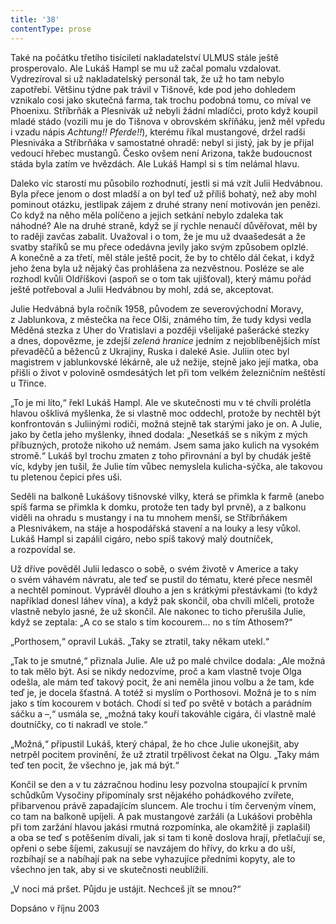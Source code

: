 ```yaml
---
title: '38'
contentType: prose
---
```


  

Také na počátku třetího tisíciletí nakladatelství ULMUS stále ještě prosperovalo. Ale Lukáš Hampl se mu už začal pomalu vzdalovat. Vydrezíroval si už nakladatelský personál tak, že už ho tam nebylo zapotřebí. Většinu týdne pak trávil v Tišnově, kde pod jeho dohledem vznikalo cosi jako skutečná farma, tak trochu podobná tomu, co míval ve Phoenixu. Stříbrňák a Plesnivák už nebyli žádní mladíčci, proto když koupil mladé stádo (vozili mu je do Tišnova v obrovském skříňáku, jenž měl vpředu i vzadu nápis _Achtung!! Pferde!!_), kterému říkal mustangové, držel radši Plesniváka a Stříbrňáka v samostatné ohradě: nebyl si jistý, jak by je přijal vedoucí hřebec mustangů. Česko ovšem není Arizona, takže budoucnost stáda byla zatím ve hvězdách. Ale Lukáš Hampl si s tím nelámal hlavu.

Daleko víc starostí mu působilo rozhodnutí, jestli si má vzít Julii Hedvábnou. Byla přece jenom o dost mladší a on byl teď už příliš bohatý, než aby mohl pominout otázku, jestlipak zájem z druhé strany není motivován jen penězi. Co když na něho měla políčeno a jejich setkání nebylo zdaleka tak náhodné? Ale na druhé straně, když se jí rychle nenaučí důvěřovat, měl by to raději zavčas zabalit. Uvažoval i o tom, že je mu už dvaašedesát a že svatby staříků se mu přece odedávna jevily jako svým způsobem oplzlé. A konečně a za třetí, měl stále ještě pocit, že by to chtělo dál čekat, i když jeho žena byla už nějaký čas prohlášena za nezvěstnou. Posléze se ale rozhodl kvůli Oldříškovi (aspoň se o tom tak ujišťoval), který mámu pořád ještě potřeboval a Julii Hedvábnou by mohl, zdá se, akceptovat.

Julie Hedvábná byla ročník 1958, původem ze severovýchodní Moravy, z Jablunkova, z městečka na řece Olši, známého tím, že tudy kdysi vedla Měděná stezka z Uher do Vratislavi a později všelijaké pašerácké stezky a dnes, dopovězme, je zdejší _zelená hranice_ jedním z nejoblíbenějších míst převaděčů a běženců z Ukrajiny, Ruska i daleké Asie. Juliin otec byl magistrem v jablunkovské lékárně, ale už nežije, stejně jako její matka, oba přišli o život v polovině osmdesátých let při tom velkém železničním neštěstí u Třince.

„To je mi líto,“ řekl Lukáš Hampl. Ale ve skutečnosti mu v té chvíli prolétla hlavou ošklivá myšlenka, že si vlastně moc oddechl, protože by nechtěl být konfrontován s Juliinými rodiči, možná stejně tak starými jako je on. A Julie, jako by četla jeho myšlenky, ihned dodala: „Nesetkáš se s nikým z mých příbuzných, protože nikoho už nemám. Jsem sama jako kulich na vysokém stromě.“ Lukáš byl trochu zmaten z toho přirovnání a byl by chudák ještě víc, kdyby jen tušil, že Julie tím vůbec nemyslela kulicha-sýčka, ale takovou tu pletenou čepici přes uši.

Seděli na balkoně Lukášovy tišnovské vilky, která se přimkla k farmě (anebo spíš farma se přimkla k domku, protože ten tady byl prvně), a z balkonu viděli na ohradu s mustangy i na tu mnohem menší, se Stříbrňákem a Plesnivákem, na stáje a hospodářská stavení a na louky a lesy vůkol. Lukáš Hampl si zapálil cigáro, nebo spíš takový malý doutníček, a rozpovídal se.

Už dříve pověděl Julii ledasco o sobě, o svém životě v Americe a taky o svém váhavém návratu, ale teď se pustil do tématu, které přece nesměl a nechtěl pominout. Vyprávěl dlouho a jen s krátkými přestávkami (to když například donesl láhev vína), a když pak skončil, oba chvíli mlčeli, protože vlastně nebylo jasné, že už skončil. Ale nakonec to ticho přerušila Julie, když se zeptala: „A co se stalo s tím kocourem… no s tím Athosem?“

„Porthosem,“ opravil Lukáš. „Taky se ztratil, taky někam utekl.“

„Tak to je smutné,“ přiznala Julie. Ale už po malé chvilce dodala: „Ale možná to tak mělo být. Asi se nikdy nedozvíme, proč a kam vlastně tvoje Olga odešla, ale mám teď takový pocit, že ani neměla jinou volbu a že tam, kde teď je, je docela šťastná. A totéž si myslím o Porthosovi. Možná je to s ním jako s tím kocourem v botách. Chodí si teď po světě v botách a parádním sáčku a –,“ usmála se, „možná taky kouří takováhle cigára, či vlastně malé doutníčky, co ti nakradl ve stole.“

„Možná,“ připustil Lukáš, který chápal, že ho chce Julie ukonejšit, aby netrpěl pocitem provinění, že už ztratil trpělivost čekat na Olgu. „Taky mám teď ten pocit, že všechno je, jak má být.“

Končil se den a v tu zázračnou hodinu lesy pozvolna stoupající k prvním schůdkům Vysočiny připomínaly srst nějakého pohádkového zvířete, přibarvenou právě zapadajícím sluncem. Ale trochu i tím červeným vínem, co tam na balkoně upíjeli. A pak mustangové zaržáli (a Lukášovi proběhla při tom zaržání hlavou jakási rmutná rozpomínka, ale okamžitě ji zaplašil) a oba se teď s potěšením dívali, jak si tam ti koně doslova hrají, přetlačují se, opřeni o sebe šíjemi, zakusují se navzájem do hřívy, do krku a do uší, rozbíhají se a nabíhají pak na sebe vyhazujíce předními kopyty, ale to všechno jen tak, aby si ve skutečnosti neublížili.

„V noci má pršet. Půjdu je ustájit. Nechceš jít se mnou?“

Dopsáno v říjnu 2003

